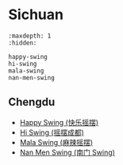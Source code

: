 # Sichuan

```{toctree}
:maxdepth: 1
:hidden:

happy-swing
hi-swing
mala-swing
nan-men-swing
```

## Chengdu
- [Happy Swing (快乐摇摆)](happy-swing.md)
- [Hi Swing (摇摆成都)](hi-swing.md)
- [Mala Swing (麻辣摇摆)](mala-swing.md)
- [Nan Men Swing (南门 Swing)](nan-men-swing.md)
